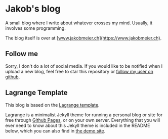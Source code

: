 # Jakob's blog

A small blog where I write about whatever crosses my mind.
Usually, it involves some programming.

The blog itself is over at [www.jakobmeier.ch](https://www.jakobmeier.ch).

## Follow me

Sorry, I don't do a lot of social media.
If you would like to be notified when I upload a new blog, feel free to star this repository or [follow my user on github](https://github.com/jakmeier).

## Lagrange Template

This blog is based on the [Lagrange template](https://github.com/LeNPaul/Lagrange).

Lagrange is a minimalist Jekyll theme for running a personal blog or site for free through [Github Pages](https://pages.github.com/), or on your own server. Everything that you will ever need to know about this Jekyll theme is included in the README below, which you can also find in [the demo site](https://lenpaul.github.io/Lagrange/).